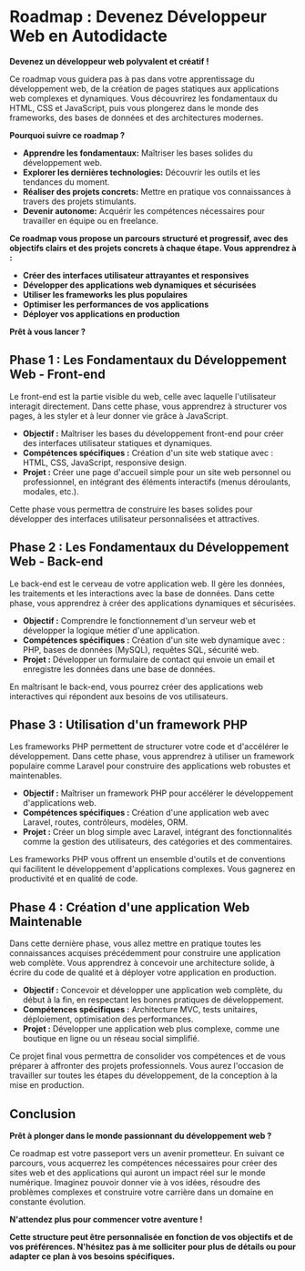 # Roadmap : Devenez Développeur Web en Autodidacte

**Devenez un développeur web polyvalent et créatif !**

Ce roadmap vous guidera pas à pas dans votre apprentissage du développement web, de la création de pages statiques aux applications web complexes et dynamiques. Vous découvrirez les fondamentaux du HTML, CSS et JavaScript, puis vous plongerez dans le monde des frameworks, des bases de données et des architectures modernes.

**Pourquoi suivre ce roadmap ?**

* **Apprendre les fondamentaux:** Maîtriser les bases solides du développement web.
* **Explorer les dernières technologies:** Découvrir les outils et les tendances du moment.
* **Réaliser des projets concrets:** Mettre en pratique vos connaissances à travers des projets stimulants.
* **Devenir autonome:** Acquérir les compétences nécessaires pour travailler en équipe ou en freelance.

**Ce roadmap vous propose un parcours structuré et progressif, avec des objectifs clairs et des projets concrets à chaque étape. Vous apprendrez à :**

* **Créer des interfaces utilisateur attrayantes et responsives**
* **Développer des applications web dynamiques et sécurisées**
* **Utiliser les frameworks les plus populaires**
* **Optimiser les performances de vos applications**
* **Déployer vos applications en production**

**Prêt à vous lancer ?**


## **Phase 1 : Les Fondamentaux du Développement Web - Front-end**

Le front-end est la partie visible du web, celle avec laquelle l'utilisateur interagit directement. Dans cette phase, vous apprendrez à structurer vos pages, à les styler et à leur donner vie grâce à JavaScript.

* **Objectif :** Maîtriser les bases du développement front-end pour créer des interfaces utilisateur statiques et dynamiques.
* **Compétences spécifiques :** Création d'un site web statique avec : HTML, CSS, JavaScript, responsive design.
* **Projet :** Créer une page d'accueil simple pour un site web personnel ou professionnel, en intégrant des éléments interactifs (menus déroulants, modales, etc.).

Cette phase vous permettra de construire les bases solides pour développer des interfaces utilisateur personnalisées et attractives.

## **Phase 2 : Les Fondamentaux du Développement Web - Back-end**

Le back-end est le cerveau de votre application web. Il gère les données, les traitements et les interactions avec la base de données. Dans cette phase, vous apprendrez à créer des applications dynamiques et sécurisées.

* **Objectif :** Comprendre le fonctionnement d'un serveur web et développer la logique métier d'une application.
* **Compétences spécifiques :** Création d'un site web dynamique avec : PHP, bases de données (MySQL), requêtes SQL, sécurité web.
* **Projet :** Développer un formulaire de contact qui envoie un email et enregistre les données dans une base de données.

En maîtrisant le back-end, vous pourrez créer des applications web interactives qui répondent aux besoins de vos utilisateurs.

## **Phase 3 : Utilisation d'un framework PHP**

Les frameworks PHP permettent de structurer votre code et d'accélérer le développement. Dans cette phase, vous apprendrez à utiliser un framework populaire comme Laravel pour construire des applications web robustes et maintenables.

* **Objectif :** Maîtriser un framework PHP pour accélérer le développement d'applications web.
* **Compétences spécifiques :** Création d'une application web avec Laravel, routes, contrôleurs, modèles, ORM.
* **Projet :** Créer un blog simple avec Laravel, intégrant des fonctionnalités comme la gestion des utilisateurs, des catégories et des commentaires.

Les frameworks PHP vous offrent un ensemble d'outils et de conventions qui facilitent le développement d'applications complexes. Vous gagnerez en productivité et en qualité de code.

## **Phase 4 : Création d'une application Web Maintenable**

Dans cette dernière phase, vous allez mettre en pratique toutes les connaissances acquises précédemment pour construire une application web complète. Vous apprendrez à concevoir une architecture solide, à écrire du code de qualité et à déployer votre application en production.

* **Objectif :** Concevoir et développer une application web complète, du début à la fin, en respectant les bonnes pratiques de développement.
* **Compétences spécifiques :** Architecture MVC, tests unitaires, déploiement, optimisation des performances.
* **Projet :** Développer une application web plus complexe, comme une boutique en ligne ou un réseau social simplifié.

Ce projet final vous permettra de consolider vos compétences et de vous préparer à affronter des projets professionnels. Vous aurez l'occasion de travailler sur toutes les étapes du développement, de la conception à la mise en production.

## **Conclusion**

**Prêt à plonger dans le monde passionnant du développement web ?**

Ce roadmap est votre passeport vers un avenir prometteur. En suivant ce parcours, vous acquerrez les compétences nécessaires pour créer des sites web et des applications qui auront un impact réel sur le monde numérique. Imaginez pouvoir donner vie à vos idées, résoudre des problèmes complexes et construire votre carrière dans un domaine en constante évolution. 

**N'attendez plus pour commencer votre aventure !**

**Cette structure peut être personnalisée en fonction de vos objectifs et de vos préférences. N'hésitez pas à me solliciter pour plus de détails ou pour adapter ce plan à vos besoins spécifiques.** 
